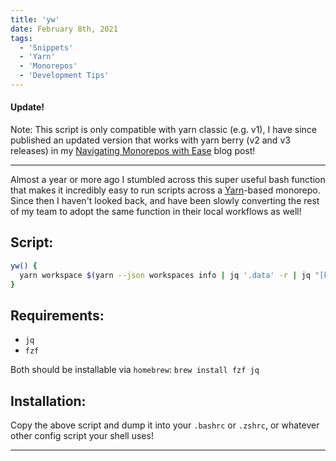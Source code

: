```yaml
---
title: 'yw'
date: February 8th, 2021
tags:
  - 'Snippets'
  - 'Yarn'
  - 'Monorepos'
  - 'Development Tips'
---
```


#### Update!

Note: This script is only compatible with yarn classic (e.g. v1), I have since
published an updated version that works with yarn berry (v2 and v3 releases) in
my
[Navigating Monorepos with Ease](/2022/january/navigating-monorepos-with-ease)
blog post!

---

Almost a year or more ago I stumbled across this super useful bash function that
makes it incredibly easy to run scripts across a
[Yarn](https://yarnpkg.com/)-based monorepo. Since then I haven't looked back,
and have been slowly converting the rest of my team to adopt the same function
in their local workflows as well!

## Script:

```bash
yw() {
  yarn workspace $(yarn --json workspaces info | jq '.data' -r | jq "[keys][0] []" -r | fzf) $@
}
```

## Requirements:

- `jq`
- `fzf`

Both should be installable via `homebrew`: `brew install fzf jq`

## Installation:

Copy the above script and dump it into your `.bashrc` or `.zshrc`, or whatever
other config script your shell uses!

<Spacer />

---

<Spacer />
